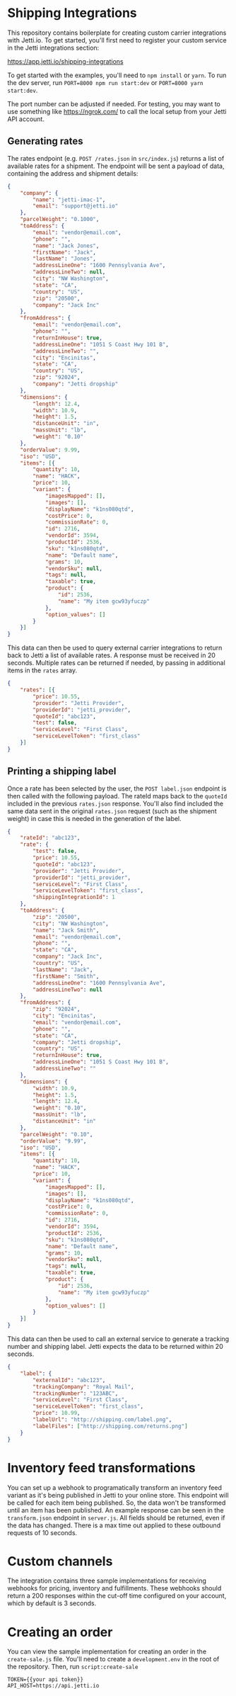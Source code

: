# Shipping Integrations

This repository contains boilerplate for creating custom carrier integrations with Jetti.io. To get started, you'll first need to register your custom service in the Jetti integrations section:

https://app.jetti.io/shipping-integrations

To get started with the examples, you'll need to `npm install` or `yarn`. To run the dev server, run `PORT=8000 npm run start:dev` or `PORT=8000 yarn start:dev`.

The port number can be adjusted if needed. For testing, you may want to use something like https://ngrok.com/ to call the local setup from your Jetti API account.

## Generating rates
The rates endpoint (e.g. `POST /rates.json` in `src/index.js`) returns a list of available rates for a shipment. The endpoint will be sent a payload of data, containing the address and shipment details:

```json
{
	"company": {
		"name": "jetti-imac-1",
		"email": "support@jetti.io"
	},
	"parcelWeight": "0.1000",
	"toAddress": {
		"email": "vendor@email.com",
		"phone": "",
		"name": "Jack Jones",
		"firstName": "Jack",
		"lastName": "Jones",
		"addressLineOne": "1600 Pennsylvania Ave",
		"addressLineTwo": null,
		"city": "NW Washington",
		"state": "CA",
		"country": "US",
		"zip": "20500",
		"company": "Jack Inc"
	},
	"fromAddress": {
		"email": "vendor@email.com",
		"phone": "",
		"returnInHouse": true,
		"addressLineOne": "1051 S Coast Hwy 101 B",
		"addressLineTwo": "",
		"city": "Encinitas",
		"state": "CA",
		"country": "US",
		"zip": "92024",
		"company": "Jetti dropship"
	},
	"dimensions": {
		"length": 12.4,
		"width": 10.9,
		"height": 1.5,
		"distanceUnit": "in",
		"massUnit": "lb",
		"weight": "0.10"
	},
	"orderValue": 9.99,
	"iso": "USD",
    "items": [{
    	"quantity": 10,
    	"name": "HACK",
    	"price": 10,
    	"variant": {
    		"imagesMapped": [],
    		"images": [],
    		"displayName": "k1ns080qtd",
    		"costPrice": 0,
    		"commissionRate": 0,
    		"id": 2716,
    		"vendorId": 3594,
    		"productId": 2536,
    		"sku": "k1ns080qtd",
    		"name": "Default name",
    		"grams": 10,
    		"vendorSku": null,
    		"tags": null,
    		"taxable": true,
    		"product": {
    			"id": 2536,
    			"name": "My item gcw93yfuczp"
    		},
    		"option_values": []
    	}
    }]
}
```

This data can then be used to query external carrier integrations to return back to Jetti a list of available rates. A response must be received in 20 seconds. Multiple rates can be returned if needed, by passing in additional items in the `rates` array.

```json
{
	"rates": [{
		"price": 10.55,
		"provider": "Jetti Provider",
		"providerId": "jetti_provider",
		"quoteId": "abc123",
		"test": false,
		"serviceLevel": "First Class",
		"serviceLevelToken": "first_class"
	}]
}
```

## Printing a shipping label

Once a rate has been selected by the user, the `POST label.json` endpoint is then called with the following payload. The rateId maps back to the `quoteId` included in the previous `rates.json` response. You'll also find included the same data sent in the original `rates.json` request (such as the shipment weight) in case this is needed in the generation of the label.

```json
{
	"rateId": "abc123",
	"rate": {
		"test": false,
		"price": 10.55,
		"quoteId": "abc123",
		"provider": "Jetti Provider",
		"providerId": "jetti_provider",
		"serviceLevel": "First Class",
		"serviceLevelToken": "first_class",
		"shippingIntegrationId": 1
	},
	"toAddress": {
		"zip": "20500",
		"city": "NW Washington",
		"name": "Jack Smith",
		"email": "vendor@email.com",
		"phone": "",
		"state": "CA",
		"company": "Jack Inc",
		"country": "US",
		"lastName": "Jack",
		"firstName": "Smith",
		"addressLineOne": "1600 Pennsylvania Ave",
		"addressLineTwo": null
	},
	"fromAddress": {
		"zip": "92024",
		"city": "Encinitas",
		"email": "vendor@email.com",
		"phone": "",
		"state": "CA",
		"company": "Jetti dropship",
		"country": "US",
		"returnInHouse": true,
		"addressLineOne": "1051 S Coast Hwy 101 B",
		"addressLineTwo": ""
	},
	"dimensions": {
		"width": 10.9,
		"height": 1.5,
		"length": 12.4,
		"weight": "0.10",
		"massUnit": "lb",
		"distanceUnit": "in"
	},
	"parcelWeight": "0.10",
	"orderValue": "9.99",
	"iso": "USD",
    "items": [{
		"quantity": 10,
		"name": "HACK",
		"price": 10,
		"variant": {
			"imagesMapped": [],
			"images": [],
			"displayName": "k1ns080qtd",
			"costPrice": 0,
			"commissionRate": 0,
			"id": 2716,
			"vendorId": 3594,
			"productId": 2536,
			"sku": "k1ns080qtd",
			"name": "Default name",
			"grams": 10,
			"vendorSku": null,
			"tags": null,
			"taxable": true,
			"product": {
				"id": 2536,
				"name": "My item gcw93yfuczp"
			},
			"option_values": []
		}
	}]
}
```

This data can then be used to call an external service to generate a tracking number and shipping label. Jetti expects the data to be returned within 20 seconds.

```json
{
	"label": {
		"externalId": "abc123",
		"trackingCompany": "Royal Mail",
		"trackingNumber": "123ABC",
		"serviceLevel": "First Class",
		"serviceLevelToken": "first_class",
		"price": 10.99,
		"labelUrl": "http://shipping.com/label.png",
		"labelFiles": ["http://shipping.com/returns.png"]
	}
}
```

# Inventory feed transformations

You can set up a webhook to programatically transform an inventory feed variant as it's being published in Jetti to your online store. This endpoint will be called for each item being published. So, the data won't be transformed until an item has been published. An example response can be seen in the `transform.json` endpoint in `server.js`. All fields should be returned, even if the data has changed.  There is a max time out applied to these outbound requests of 10 seconds.

# Custom channels

The integration contains three sample implementations for receiving webhooks for pricing, inventory and fulfillments. These webhooks should return a 200 responses within the cut-off time configured on your account, which by default is 3 seconds.

# Creating an order

You can view the sample implementation for creating an order in the `create-sale.js` file. You'll need to create a `development.env` in the root of the repository. Then, run `script:create-sale`

    TOKEN={{your api token}}
    API_HOST=https://api.jetti.io
